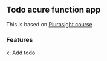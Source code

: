 ## Todo acure function app

This is based on [Plurasight course](https://app.pluralsight.com/course-player?clipId=620a2fc6-09f7-4874-b682-9c89d09a61fb) .

### Features
x: Add todo
